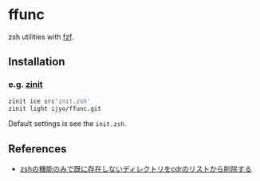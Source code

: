# ffunc

zsh utilities with [fzf](https://github.com/junegunn/fzf).

## Installation

### e.g. [zinit](https://github.com/zdharma/zinit)

```zsh
zinit ice src'init.zsh'
zinit light ijyo/ffunc.git
```

Default settings is see the `init.zsh`.

## References

- [zshの機能のみで既に存在しないディレクトリをcdrのリストから削除する](https://blog.n-z.jp/blog/2014-07-25-compact-chpwd-recent-dirs.html)
